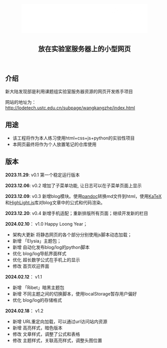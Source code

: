 <p align="center">
<img src="./picture/NewLand.png" width=400px>
</p>
<h2 align="center"> 放在实验室服务器上的小型网页 </h2>
<br/> 

## 介绍

新大陆发现部是利用课题组实验室服务器资源的网页开发练手项目

网站的地址为：http://lodetech.ustc.edu.cn/subpage/wangkangzhe/index.html

## 用途

* 该工程将作为本人练习使用html+css+js+python的实验性项目
* 本网页最终将作为个人放置笔记的仓库使用

## 版本

**2023.11.29**: 
v0.1 第一个稳定运行版本 

**2023.12.06**: 
v0.2 增加了子菜单功能, 让日志可以在子菜单页面上显示 

**2023.12.09**: 
v0.3 新增blog模块。使用[pandoc](https://github.com/jgm/pandoc)转换md文件到html，使用[KaTeX](https://github.com/KaTeX/KaTeX)和[HighLight.js](https://github.com/highlightjs/highlight.js)库对blog文章中的公式和代码渲染。

**2023.12.20**: 
v0.4 新增手机适配；重新排版所有页面；继续开发新的栏目

**2024.02.10**：
v1.0 Happy Loong Year；
- 架构大更新 将静态网页的各个部分分别使用js脚本动态加载；
- 新增 「Elysia」主题包；
- 新增 自动化发布blog/log的python脚本
- 优化 blog/log导航界面样式
- 优化 超长数学公式在手机上的显示
- 修改 首页欢迎界面

**2024.02.12**：
v1.1 
- 新增 「Ribet」暗黑主题包
- 新增 不同主题之间的切换脚本，使用localStorage暂存用户偏好
- 优化 blog/log的存储格式

**2024.02.18**：
v1.2
- 新增 URL重定向加载，可以通过url访问站内资源
- 新增 高亮样式，暗色版本
- 修改 文章样式，调整了公式和表格
- 修改 主题样式，关联高亮样式，调整头图位置